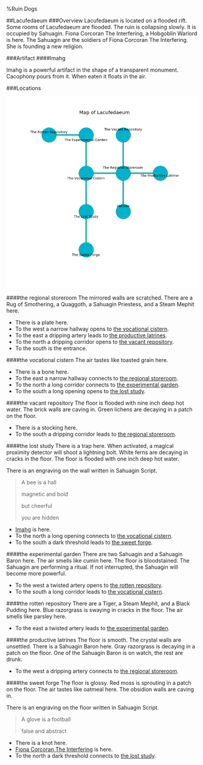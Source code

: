 %Ruin Dogs

##Lacufedaeum
###Overview
Lacufedaeum is located on a flooded rift. Some rooms of Lacufedaeum are flooded. The ruin is collapsing slowly. It is occupied by Sahuagin. <a name="Fiona-Corcoran-The-Interfering"></a>Fiona Corcoran The Interfering, a Hobgoblin Warlord is here. The Sahuagin are the soldiers of Fiona Corcoran The Interfering. She  is founding a new religion. 



###Artifact
####<a name="Imahg"></a>Imahg


Imahg is a powerful artifact in the shape of a transparent monument. Cacophony pours from it. When eaten it floats in the air. 





###Locations


![](../v2/images/Lacufedaeum.png)

####<a name="the-regional-storeroom"></a>the regional storeroom
The mirrored walls are scratched. There are a Rug of Smothering, a Quaggoth, a Sahuagin Priestess, and a Steam Mephit here. 



* There is a plate here.
* To the west a narrow hallway opens to [the vocational cistern](#the-vocational-cistern).
* To the east a dripping artery leads to [the productive latrines](#the-productive-latrines).
* To the north a dripping corridor opens to [the vacant repository](#the-vacant-repository).
* To the south is the entrance.


####<a name="the-vocational-cistern"></a>the vocational cistern
The air tastes like toasted grain here. 



* There is a bone here.
* To the east a narrow hallway connects to [the regional storeroom](#the-regional-storeroom).
* To the north a long corridor connects to [the experimental garden](#the-experimental-garden).
* To the south a long opening opens to [the lost study](#the-lost-study).


####<a name="the-vacant-repository"></a>the vacant repository
The floor is flooded with nine inch deep hot water. The brick walls are caving in. Green lichens are decaying in a patch on the floor. 



* There is a stocking here.
* To the south a dripping corridor leads to [the regional storeroom](#the-regional-storeroom).


####<a name="the-lost-study"></a>the lost study
There is a trap here. When activated, a magical proximity detector will shoot a lightning bolt. White ferns are decaying in cracks in the floor. The floor is flooded with one inch deep hot water. 

There is an engraving on the wall written in Sahuagin Script. 

> A bee is a hall
>
> magnetic and bold
>
> but cheerful
>
> you are hidden
>


* [Imahg](#Imahg) is here.
* To the north a long opening connects to [the vocational cistern](#the-vocational-cistern).
* To the south a dark threshold leads to [the sweet forge](#the-sweet-forge).


####<a name="the-experimental-garden"></a>the experimental garden
There are two Sahuagin and a Sahuagin Baron here. The air smells like cumin here. The floor is bloodstained. The Sahuagin are performing a ritual. If not interrupted, the Sahuagin will become more powerful. 



* To the west a twisted artery opens to [the rotten repository](#the-rotten-repository).
* To the south a long corridor leads to [the vocational cistern](#the-vocational-cistern).


####<a name="the-rotten-repository"></a>the rotten repository
There are a Tiger, a Steam Mephit, and a Black Pudding here. Blue razorgrass is swaying in cracks in the floor. The air smells like parsley here. 



* To the east a twisted artery leads to [the experimental garden](#the-experimental-garden).


####<a name="the-productive-latrines"></a>the productive latrines
The floor is smooth. The crystal walls are unsettled. There is a Sahuagin Baron here. Gray razorgrass is decaying in a patch on the floor. One of the Sahuagin Baron is on watch, the rest are drunk. 



* To the west a dripping artery connects to [the regional storeroom](#the-regional-storeroom).


####<a name="the-sweet-forge"></a>the sweet forge
The floor is glossy. Red moss is sprouting in a patch on the floor. The air tastes like oatmeal here. The obsidion walls are caving in. 

There is an engraving on the floor written in Sahuagin Script. 

> A glove is a football
>
> false and abstract
>


* There is a knot here.
* [Fiona Corcoran The Interfering](#Fiona-Corcoran-The-Interfering) is here.
* To the north a dark threshold connects to [the lost study](#the-lost-study).


